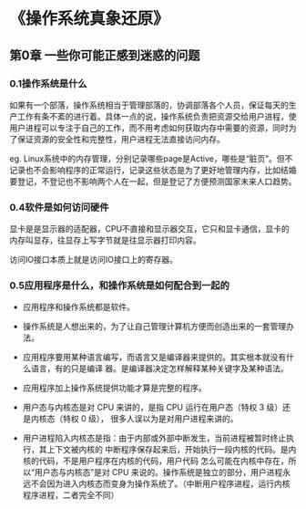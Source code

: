 # 《操作系统真象还原》

## 第0章 一些你可能正感到迷惑的问题

### 0.1操作系统是什么

如果有一个部落，操作系统相当于管理部落的，协调部落各个人员，保证每天的生产工作有条不紊的进行着。具体一点的说，操作系统负责把资源交给用户进程，使用户进程可以专注于自己的工作，而不用考虑如何获取内存中需要的资源，同时为了保证资源的安全性和完整性，用户进程无法直接访问内存。

eg. Linux系统中的内存管理，分别记录哪些page是Active，哪些是“脏页”。但不记录也不会影响程序的正常运行，记录这些状态是为了更好地管理内存，比如结婚要登记，不登记也不影响两个人在一起，但是登记了方便预测国家未来人口趋势。



### 0.4软件是如何访问硬件

显卡是是显示器的适配器，CPU不直接和显示器交互，它只和显卡通信，显卡的内存叫显存，往显存上写字节就是往显示器打印内容。

访问IO接口本质上就是访问IO接口上的寄存器。



### 0.5应用程序是什么，和操作系统是如何配合到一起的

- 应用程序和操作系统都是软件。

- 操作系统是人想出来的，为了让自己管理计算机方便而创造出来的一套管理办法。

- 应用程序要用某种语言编写，而语言又是编译器来提供的。其实根本就没有什么语言，有的只是编译 器。是编译器决定怎样解释某种关键字及某种语法。

- 应用程序加上操作系统提供功能才算是完整的程序。

- 用户态与内核态是对 CPU 来讲的，是指 CPU 运行在用户态（特权 3 级）还是内核态（特权 0 级）， 很多人误以为是对用户进程来讲的。

- 用户进程陷入内核态是指：由于内部或外部中断发生，当前进程被暂时终止执行，其上下文被内核的 中断程序保存起来后，开始执行一段内核的代码。是内核的代码，不是用户程序在内核的代码，用户代码 怎么可能在内核中存在，所以“用户态与内核态”是对 CPU 来说的。操作系统是独立的部分，用户进程永远不会因为进入内核态而变身为操作系统了。（中断用户程序进程，运行内核程序进程，二者完全不同）

